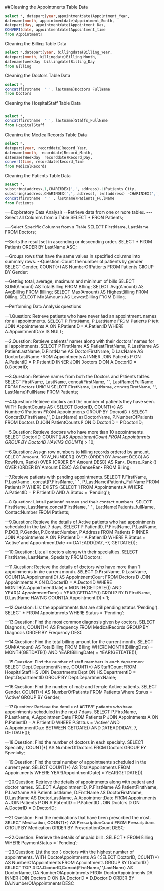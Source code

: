 


##Cleaning the Appointments Table Data
```sql
select *, datepart(year,appointmentdate)Appointment_Year,
datename(month, appointmentdate)Appointment_Month,
datepart(day, appointmentdate)Appointment_Day,
CONVERT(date, appointmentdate)Appointment_time
from Appointments
```

Cleaning the Billing Table Data
```sql
select *,datepart(year, billingdate)Billing_year,
datepart(month, billingdate)Billing_Month,
datename(weekday, billingdate)Billing_Day
from Billing
```

Cleaning the Doctors Table Data
```sql
select *,
concat(firstname, ' ', lastname)Doctors_FullName
from Doctors
```

Cleaning the HospitalStaff Table Data
```sql

select *,
concat(firstname, ' ', lastname)Staffs_FullName
from HospitalStaff
```

Cleaning the MedicalRecords Table Data
```sql
select *,
datepart(year, recorddate)Record_Year,
datename(month, recorddate)Record_Month,
datename(Weekday, recorddate)Record_Day,
convert(time, recorddate)Record_Time
from MedicalRecords
```

Cleaning the Patients Table Data

```sql
select *,
substring(address,1,CHARINDEX(',', address)-1)Patients_City,
substring(address,CHARINDEX(',', address), len(address) -CHARINDEX(',', address)+1)Patients_State,
concat(firstname, ' ' , lastname)Patients_FullName
from Patients

```
---Exploratory Data Analysis
--Retrieve data from one or more tables.
---Select All Columns from a Table
SELECT * FROM Patients;

---Select Specific Columns from a Table
SELECT FirstName, LastName  FROM Doctors;

--Sorts the result set in ascending or descending order.
SELECT * FROM Patients ORDER BY LastName ASC;

--Groups rows that have the same values in specified columns into summary rows.
--Question: Count the number of patients by gender.
SELECT Gender, COUNT(*) AS NumberOfPatients
FROM Patients
GROUP BY Gender;

--Getting total, average, maximum and minimum of bills
SELECT SUM(Amount) AS TotalBilling FROM Billing;
SELECT Avg(Amount) AS AvgBilling FROM Billing;
SELECT Max(Amount) AS HighestBilling FROM Billing;
SELECT Min(Amount) AS LowestBilling FROM Billing;

--Performing Data Analysis questions

--1.Question: Retrieve patients who have never had an appointment. names for all appointments.
SELECT P.FirstName, P.LastName
FROM Patients P
left JOIN Appointments A ON P.PatientID = A.PatientID
WHERE A.AppointmentDate IS NULL;

--2.Question: Retrieve patients' names along with their doctors' names for all appointments.
SELECT P.FirstName AS PatientFirstName, P.LastName AS PatientLastName, D.FirstName AS DoctorFirstName, D.LastName AS DoctorLastName
FROM Appointments A
INNER JOIN Patients P ON A.PatientID = P.PatientID
INNER JOIN Doctors D ON A.DoctorID = D.DoctorID;

--3.Question: Retrieve names from both the Doctors and Patients tables.
SELECT FirstName, LastName, concat(FirstName, ' ', LastName)FullName FROM Doctors
UNION
SELECT FirstName, LastName, concat(FirstName, ' ', LastName)FullName FROM Patients;


--4.Question: Retrieve doctors and the number of patients they have seen.
WITH PatientCounts AS (
    SELECT DoctorID, COUNT(*) AS NumberOfPatients
    FROM Appointments
    GROUP BY DoctorID
)
SELECT Concat(D.FirstName,' ',D.LastName) as DoctorName, P.NumberOfPatients
FROM Doctors D
JOIN PatientCounts P ON D.DoctorID = P.DoctorID;

--5.Question: Retrieve doctors who have more than 10 appointments.
SELECT DoctorID, COUNT(*) AS AppointmentCount
FROM Appointments
GROUP BY DoctorID
HAVING COUNT(*) > 10;

--6.Question: Assign row numbers to billing records ordered by amount.
SELECT Amount,
ROW_NUMBER() OVER (ORDER BY Amount DESC) AS RowNum,
Rank() OVER (ORDER BY Amount DESC) AS Rank,
Dense_Rank ()  OVER (ORDER BY Amount DESC) AS DenseRank
FROM Billing;

--7.Retrieve patients with pending appointments.
SELECT P.FirstName, P.LastName , concat(P.FirstName, ' ' , P.LastName)Patients_FullName
FROM Patients P
WHERE EXISTS (SELECT 1 FROM Appointments A WHERE A.PatientID = P.PatientID AND A.Status = 'Pending');

--8.Question: List all patients' names and their contact numbers.
SELECT FirstName, LastName,concat(FirstName, ' ' , LastName)Patients_fullName, ContactNumber
FROM Patients;

--9.Question: Retrieve the details of Active patients who had appointments scheduled in the last 7 days.
SELECT P.PatientID, P.FirstName, P.LastName, P.DOB, P.Gender, P.ContactNumber, P.Address
FROM Patients P
INNER JOIN Appointments A ON P.PatientID = A.PatientID
WHERE P.Status = 'Active' and AppointmentDate >= DATEADD(DAY, -7, GETDATE());

--10.Question: List all doctors along with their specialties.
SELECT FirstName, LastName, Specialty
FROM Doctors;

--11.Question: Retrieve the details of doctors who have more than 1 appointments in the current month.
SELECT D.FirstName, D.LastName, COUNT(A.AppointmentID) AS AppointmentCount
FROM Doctors D
JOIN Appointments A ON D.DoctorID = A.DoctorID
WHERE MONTH(A.AppointmentDate) = MONTH(GETDATE())
  AND YEAR(A.AppointmentDate) = YEAR(GETDATE())
GROUP BY D.FirstName, D.LastName
HAVING COUNT(A.AppointmentID) > 1;

--12.Question: List the appointments that are still pending (status 'Pending').
SELECT *
FROM Appointments
WHERE Status = 'Pending';

--13.Question: Find the most common diagnosis given by doctors.
SELECT Diagnosis, COUNT(*) AS Frequency
FROM MedicalRecords
GROUP BY Diagnosis
ORDER BY Frequency DESC

--14.Question: Find the total billing amount for the current month.
SELECT SUM(Amount) AS TotalBilling
FROM Billing
WHERE MONTH(BillingDate) = MONTH(GETDATE())
  AND YEAR(BillingDate) = YEAR(GETDATE());

 --15.Question: Find the number of staff members in each department.
SELECT Dept.DepartmentName, COUNT(*) AS StaffCount
FROM HospitalStaff HS
JOIN Departments Dept ON HS.DepartmentID = Dept.DepartmentID
GROUP BY Dept.DepartmentName;

--16.Question: Find the number of male and female Active patients.
SELECT Gender, COUNT(*) AS NumberOfPatients
FROM Patients
Where Status = 'Active'
GROUP BY Gender;

--17.Question: Retrieve the details of ACTIVE patients who have appointments scheduled in the next 7 days.
SELECT P.FirstName, P.LastName, A.AppointmentDate
FROM Patients P
JOIN Appointments A ON P.PatientID = A.PatientID
WHERE P.Status = 'Active' AND A.AppointmentDate BETWEEN GETDATE() AND DATEADD(DAY, 7, GETDATE());

--18.Question: Find the number of doctors in each specialty.
SELECT Specialty, COUNT(*) AS NumberOfDoctors
FROM Doctors
GROUP BY Specialty;

--19.Question: Find the total number of appointments scheduled in the current year.
SELECT COUNT(*) AS TotalAppointments
FROM Appointments
WHERE YEAR(AppointmentDate) = YEAR(GETDATE());

--20.Question: Retrieve the details of appointments along with patient and doctor names.
SELECT A.AppointmentID, P.FirstName AS PatientFirstName, P.LastName AS PatientLastName,
       D.FirstName AS DoctorFirstName, D.LastName AS DoctorLastName, A.AppointmentDate
FROM Appointments A
JOIN Patients P ON A.PatientID = P.PatientID
JOIN Doctors D ON A.DoctorID = D.DoctorID;

--21.Question: Find the medications that have been prescribed the most.
SELECT Medication, COUNT(*) AS PrescriptionCount
FROM Prescriptions
GROUP BY Medication
ORDER BY PrescriptionCount DESC;

--22.Question: Retrieve the details of unpaid bills.
SELECT *
FROM Billing
WHERE PaymentStatus = 'Pending';

--23.Question: List the top 3 doctors with the highest number of appointments.
WITH DoctorAppointments AS (
    SELECT DoctorID, COUNT(*) AS NumberOfAppointments
    FROM Appointments
    GROUP BY DoctorID
)
    SELECT TOP 3 DA.DoctorID,Concat(FirstName,' ',LastName) AS DoctorName, DA.NumberOfAppointments
    FROM DoctorAppointments DA
    INNER JOIN Doctors D ON DA.DoctorID = D.DoctorID
    ORDER BY DA.NumberOfAppointments DESC
